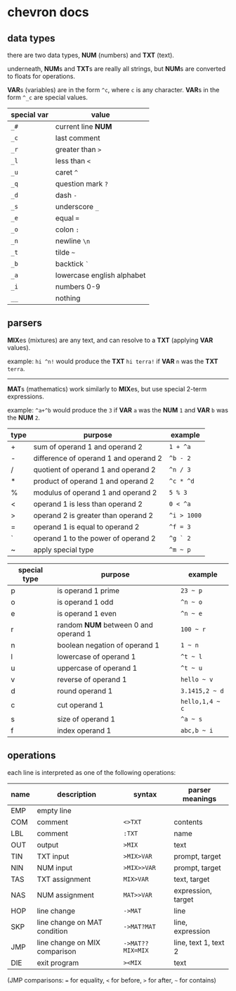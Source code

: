 chevron docs
============

data types
----------
there are two data types, **NUM** (numbers) and **TXT** (text).

underneath, **NUM**s and **TXT**s are really all strings, but **NUM**s are converted to floats for operations.

**VAR**s (variables) are in the form `^c`, where `c` is any character. **VAR**s in the form `^_c` are special values.

| special var | value |
| --- | --- |
| `_#` | current line **NUM** |
| `_c` | last comment |
| `_r` | greater than `>` |
| `_l` | less than `<` |
| `_u` | caret `^` |
| `_q` | question mark `?` |
| `_d` | dash `-` |
| `_s` | underscore `_` |
| `_e` | equal `=` |
| `_o` | colon `:` |
| `_n` | newline `\n` |
| `_t` | tilde `~` |
| `_b` | backtick `` ` `` |
| `_a` | lowercase english alphabet |
| `_i` | numbers 0-9 |
| `__` | nothing |

parsers
-------

**MIX**es (mixtures) are any text, and can resolve to a **TXT** (applying **VAR** values).

example: `hi ^n!` would produce the **TXT** `hi terra!` if **VAR** `n` was the **TXT** `terra`.

-------

**MAT**s (mathematics) work similarly to **MIX**es, but use special 2-term expressions.

example: `^a+^b` would produce the `3` if **VAR** `a` was the **NUM** `1` and **VAR** `b` was the **NUM** `2`.

| type | purpose | example |
| --- | --- | --- |
| + | sum of operand 1 and operand 2 | `1 + ^a` |
| - | difference of operand 1 and operand 2 | `^b - 2` |
| / | quotient of operand 1 and operand 2 | `^n / 3` |
| * | product of operand 1 and operand 2 | `^c * ^d` |
| % | modulus of operand 1 and operand 2 | `5 % 3` |
| < | operand 1 is less than operand 2 | `0 < ^a` |
| > | operand 2 is greater than operand 2 | `^i > 1000` |
| = | operand 1 is equal to operand 2 | `^f = 3` |
| ` | operand 1 to the power of operand 2 | ``^g ` 2`` |
| ~ | apply special type | `^m ~ p` |

| special type | purpose | example |
| --- | --- | --- |
| p | is operand 1 prime | `23 ~ p` |
| o | is operand 1 odd | `^n ~ o` |
| e | is operand 1 even | `^n ~ e` |
| r | random **NUM** between 0 and operand 1 | `100 ~ r` |
| n | boolean negation of operand 1 | `1 ~ n` |
| l | lowercase of operand 1 | `^t ~ l` |
| u | uppercase of operand 1 | `^t ~ u` |
| v | reverse of operand 1 | `hello ~ v` |
| d | round operand 1 | `3.1415,2 ~ d` |
| c | cut operand 1 | `hello,1,4 ~ c`
| s | size of operand 1 | `^a ~ s` |
| f | index operand 1 | `abc,b ~ i` |

operations
----------
each line is interpreted as one of the following operations:

| name | description | syntax | parser meanings |
| --- | --- | --- | --- |
| EMP | empty line | ` ` | |
| COM | comment | `<>TXT` | contents |
| LBL | comment | `:TXT` | name |
| OUT | output | `>MIX` | text |
| TIN | TXT input | `>MIX>VAR` | prompt, target |
| NIN | NUM input | `>MIX>>VAR` | prompt, target |
| TAS | TXT assignment | `MIX>VAR` | text, target |
| NAS | NUM assignment | `MAT>>VAR` | expression, target |
| HOP | line change | `->MAT` | line |
| SKP | line change on MAT condition | `->MAT?MAT` | line, expression |
| JMP | line change on MIX comparison | `->MAT??MIX=MIX` | line, text 1, text 2 |
| DIE | exit program | `><MIX` | text |

(JMP comparisons: `=` for equality, `<` for before, `>` for after, `~` for contains)
